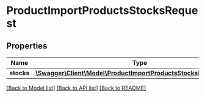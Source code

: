 # ProductImportProductsStocksRequest

## Properties
Name | Type | Description | Notes
------------ | ------------- | ------------- | -------------
**stocks** | [**\Swagger\Client\Model\ProductImportProductsStocksRequestStock[]**](ProductImportProductsStocksRequestStock.md) |  | [optional] 

[[Back to Model list]](../README.md#documentation-for-models) [[Back to API list]](../README.md#documentation-for-api-endpoints) [[Back to README]](../README.md)



